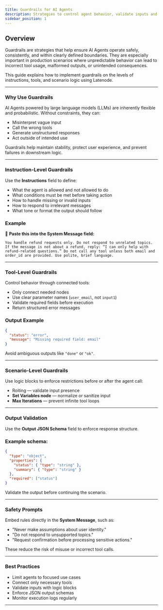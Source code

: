 ```yaml
---
title: Guardrails for AI Agents
description: Strategies to control agent behavior, validate inputs and outputs, and ensure safe, predictable automation flows.
sidebar_position: 1
---
```


## Overview

Guardrails are strategies that help ensure AI Agents operate safely, consistently, and within clearly defined boundaries. They are especially important in production scenarios where unpredictable behavior can lead to incorrect tool usage, malformed outputs, or unintended consequences.

This guide explains how to implement guardrails on the levels of instructions, tools, and scenario logic using Latenode.

---

### Why Use Guardrails

AI Agents powered by large language models (LLMs) are inherently flexible and probabilistic. Without constraints, they can:

- Misinterpret vague input
- Call the wrong tools
- Generate unstructured responses
- Act outside of intended use

Guardrails help maintain stability, protect user experience, and prevent failures in downstream logic.

---

### Instruction-Level Guardrails

Use the **Instructions** field to define:

- What the agent is allowed and not allowed to do
- What conditions must be met before taking action
- How to handle missing or invalid inputs
- How to respond to irrelevant messages
- What tone or format the output should follow

### Example

📄 **Paste this into the System Message field:**

```
You handle refund requests only. Do not respond to unrelated topics. If the message is not about a refund, reply: “I can only help with refund-related questions.” Do not call any tool unless both email and order_id are provided. Use polite, brief language.
```

---

### Tool-Level Guardrails

Control behavior through connected tools:

- Only connect needed nodes
- Use clear parameter names (`user_email`, not `input1`)
- Validate required fields before execution
- Return structured error messages

### Output Example

```json
{
  "status": "error",
  "message": "Missing required field: email"
}
```

Avoid ambiguous outputs like `"done"` or `"ok"`.

---

### Scenario-Level Guardrails

Use logic blocks to enforce restrictions before or after the agent call:

- Roiting — validate input presence
- **Set Variables node** — normalize or sanitize input
- **Max Iterations** — prevent infinite tool loops

---

### Output Validation

Use the **Output JSON Schema** field to enforce response structure.

### Example schema:

```json
{
  "type": "object",
  "properties": {
    "status": { "type": "string" },
    "summary": { "type": "string" }
  },
  "required": ["status"]
}

```

Validate the output before continuing the scenario.

---

### Safety Prompts

Embed rules directly in the **System Message**, such as:

- "Never make assumptions about user identity."
- "Do not respond to unsupported topics."
- "Request confirmation before processing sensitive actions."

These reduce the risk of misuse or incorrect tool calls.

---

### Best Practices

- Limit agents to focused use cases
- Connect only necessary tools
- Validate inputs with logic blocks
- Enforce JSON output schemas
- Monitor execution logs regularly

---